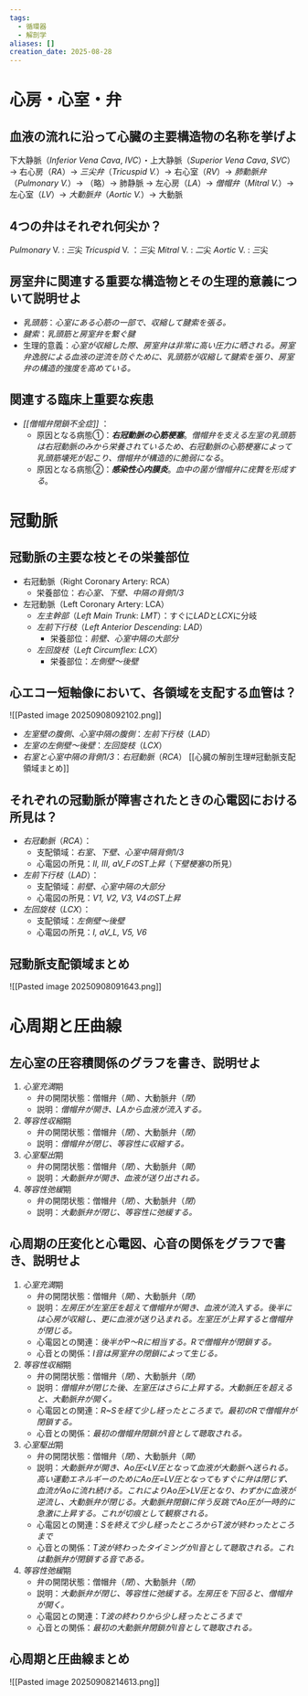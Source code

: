 ```yaml
---
tags:
  - 循環器
  - 解剖学
aliases: []
creation_date: 2025-08-28
---
```


# 心房・心室・弁

## 血液の流れに沿って心臓の主要構造物の名称を挙げよ
下大静脈（*Inferior Vena Cava*, *IVC*）・上大静脈（*Superior Vena Cava*, *SVC*）→ 右心房（*RA*）→ *三尖弁*（*Tricuspid V.*）→ 右心室（*RV*）→ *肺動脈弁*（*Pulmonary V.*）→ （略）→ 肺静脈 → 左心房（*LA*）→ *僧帽弁*（*Mitral V.*）→ 左心室（*LV*）→ *大動脈弁*（*Aortic V.*）→ 大動脈

## 4つの弁はそれぞれ何尖か？
*Pulmonary* V. : *三*尖
*Tricuspid* V. ：*三*尖
*Mitral* V. : *二*尖
*Aortic* V. : *三*尖

## 房室弁に関連する重要な構造物とその生理的意義について説明せよ
- *乳頭筋*：*心室にある心筋の一部で、収縮して腱索を張る。*
- *腱索*：*乳頭筋と房室弁を繋ぐ腱*
- 生理的意義：*心室が収縮した際、房室弁は非常に高い圧力に晒される。房室弁逸脱による血液の逆流を防ぐために、乳頭筋が収縮して腱索を張り、房室弁の構造的強度を高めている。*
　　　　　　　　　　　　　　　　　　　　　　　　　　　　　　　　　　　　　　　　　　　　　　　　　　　　　　　　　　　　　　　　　　　　　　　　　　　　　　　　　　　　　　　　　　　　　　　　　　　　　　　　　　　　　　　　　　　　　　　　　　　　　　　　　　　　　　　　　　　　　　　　　　　　　　　　　　　　　　　　　　　　　　　　　　　　　　　　　　　　　　　　　　　　　　　　　　　　　　　　　　　　　　　　　　　　　　　　　　　　　　　　　　　　　　　　　　　　　　　　　　　　　　　　　　　　　　　　　　　　　　　　　　　　　　　　　　　　　　　　　　　　　　　　　　　　　
## 関連する臨床上重要な疾患
- *[[僧帽弁閉鎖不全症]]* ：
	- 原因となる病態①：***右冠動脈の心筋梗塞***。*僧帽弁を支える左室の乳頭筋は右冠動脈のみから栄養されているため、右冠動脈の心筋梗塞によって乳頭筋壊死が起こり、僧帽弁が構造的に脆弱になる*。
	- 原因となる病態②：***感染性心内膜炎***。*血中の菌が僧帽弁に疣贅を形成する*。


# 冠動脈
## 冠動脈の主要な枝とその栄養部位
- 右冠動脈（Right Coronary Artery: RCA）
	- 栄養部位：*右心室、下壁、中隔の背側1/3*
- 左冠動脈（Left Coronary Artery: LCA）
	- *左主幹部*（*Left Main Trunk*: *LMT*）：すぐに*LAD*と*LCX*に分岐
	- *左前下行枝*（*Left Anterior Descending*: *LAD*）
		- 栄養部位：*前壁、心室中隔の大部分*
	- *左回旋枝*（*Left Circumflex*: *LCX*）
		- 栄養部位：*左側壁～後壁*
## 心エコー短軸像において、各領域を支配する血管は？
![[Pasted image 20250908092102.png]]
- *左室壁の腹側、心室中隔の腹側*：*左前下行枝*（*LAD*）
- *左室の左側壁～後壁*：*左回旋枝*（*LCX*）
- *右室と心室中隔の背側1/3*：*右冠動脈*（*RCA*）
[[心臓の解剖生理#冠動脈支配領域まとめ]]
## それぞれの冠動脈が障害されたときの心電図における所見は？
- *右冠動脈*（*RCA*）：
	- 支配領域：*右室、下壁、心室中隔背側1/3*
	- 心電図の所見：*II, III, aV_FのST上昇*（*下壁梗塞*の所見）
- *左前下行枝*（*LAD*）：
	- 支配領域：*前壁、心室中隔の大部分*
	- 心電図の所見：*V1, V2, V3, V4のST上昇*
- *左回旋枝*（*LCX*）：
	- 支配領域：*左側壁～後壁*
	- 心電図の所見：*I, aV_L, V5, V6*
## 冠動脈支配領域まとめ
![[Pasted image 20250908091643.png]]

# 心周期と圧曲線
## 左心室の圧容積関係のグラフを書き、説明せよ
1. *心室充満*期
	- 弁の開閉状態：僧帽弁（*開*）、大動脈弁（*閉*）
	- 説明：*僧帽弁が開き、LAから血液が流入する。*
2. *等容性収縮*期
	- 弁の開閉状態：僧帽弁（*閉*）、大動脈弁（*閉*）
	- 説明：*僧帽弁が閉じ、等容性に収縮する。*
3. *心室駆出*期
	- 弁の開閉状態：僧帽弁（*閉*）、大動脈弁（*開*）
	- 説明：*大動脈弁が開き、血液が送り出される。*
4. *等容性弛緩*期
	- 弁の開閉状態：僧帽弁（*閉*）、大動脈弁（*閉*）
	- 説明：*大動脈弁が閉じ、等容性に弛緩する。*

## 心周期の圧変化と心電図、心音の関係をグラフで書き、説明せよ
1. *心室充満*期
	- 弁の開閉状態：僧帽弁（*開*）、大動脈弁（*閉*）
	- 説明：*左房圧が左室圧を超えて僧帽弁が開き、血液が流入する。後半には心房が収縮し、更に血液が送り込まれる。左室圧が上昇すると僧帽弁が閉じる。*
	- 心電図との関連：*後半がP～Rに相当する。Rで僧帽弁が閉鎖する。*
	- 心音との関係：*I音は房室弁の閉鎖によって生じる。*
2. *等容性収縮*期
	- 弁の開閉状態：僧帽弁（*閉*）、大動脈弁（*閉*）
	- 説明：*僧帽弁が閉じた後、左室圧はさらに上昇する。大動脈圧を超えると、大動脈弁が開く。*
	- 心電図との関連：*R~Sを経て少し経ったところまで。最初のRで僧帽弁が閉鎖する。*
	- 心音との関係：*最初の僧帽弁閉鎖がI音として聴取される。*
3. *心室駆出*期
	- 弁の開閉状態：僧帽弁（*閉*）、大動脈弁（*開*）
	- 説明：*大動脈弁が開き、Ao圧<LV圧となって血液が大動脈へ送られる。高い運動エネルギーのためにAo圧=LV圧となってもすぐに弁は閉じず、血流がAoに流れ続ける。これによりAo圧>LV圧となり、わずかに血液が逆流し、大動脈弁が閉じる。大動脈弁閉鎖に伴う反跳でAo圧が一時的に急激に上昇する。これが切痕として観察される。*
	- 心電図との関連：*Sを終えて少し経ったところからT波が終わったところまで*
	- 心音との関係：*T波が終わったタイミングがII音として聴取される。これは動脈弁が閉鎖する音である。*
4. *等容性弛緩*期
	- 弁の開閉状態：僧帽弁（*閉*）、大動脈弁（*閉*）
	- 説明：*大動脈弁が閉じ、等容性に弛緩する。左房圧を下回ると、僧帽弁が開く。*
	- 心電図との関連：*T波の終わりから少し経ったところまで*
	- 心音との関係：*最初の大動脈弁閉鎖がII音として聴取される。*

## 心周期と圧曲線まとめ
![[Pasted image 20250908214613.png]]






